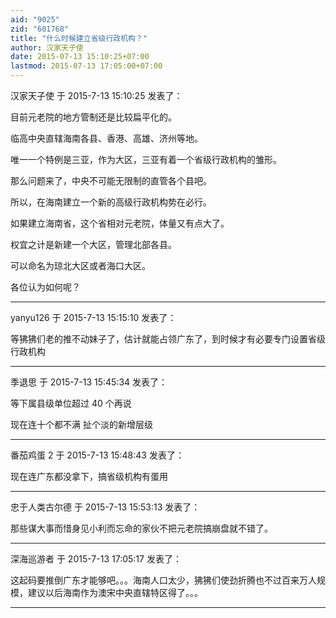 ```yaml
---
aid: "9025"
zid: "601768"
title: "什么时候建立省级行政机构？"
author: 汉家天子使
date: 2015-07-13 15:10:25+07:00
lastmod: 2015-07-13 17:05:00+07:00
---
```


汉家天子使 于 2015-7-13 15:10:25 发表了：

目前元老院的地方管制还是比较扁平化的。

临高中央直辖海南各县、香港、高雄、济州等地。

唯一一个特例是三亚，作为大区，三亚有着一个省级行政机构的雏形。

那么问题来了，中央不可能无限制的直管各个县吧。

所以，在海南建立一个新的高级行政机构势在必行。

如果建立海南省，这个省相对元老院，体量又有点大了。

权宜之计是新建一个大区，管理北部各县。

可以命名为琼北大区或者海口大区。

各位认为如何呢？

---

yanyu126 于 2015-7-13 15:15:10 发表了：

等狒狒们老的推不动妹子了，估计就能占领广东了，到时候才有必要专门设置省级行政机构

---

季退思 于 2015-7-13 15:45:34 发表了：

等下属县级单位超过 40 个再说

现在连十个都不满 扯个淡的新增层级

---

番茄鸡蛋 2 于 2015-7-13 15:48:43 发表了：

现在连广东都没拿下，搞省级机构有蛋用

---

忠于人类古尔德 于 2015-7-13 15:53:13 发表了：

那些谋大事而惜身见小利而忘命的家伙不把元老院搞崩盘就不错了。

---

深海巡游者 于 2015-7-13 17:05:17 发表了：

这起码要推倒广东才能够吧。。。海南人口太少，狒狒们使劲折腾也不过百来万人规模，建议以后海南作为澳宋中央直辖特区得了。。。

---
